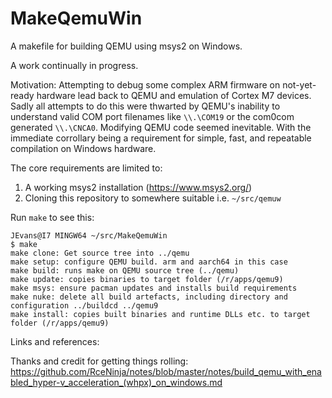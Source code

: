 # MakeQemuWin

A makefile for building QEMU using msys2 on Windows.

A work continually in progress.

Motivation: Attempting to debug some complex ARM firmware on not-yet-ready hardware lead back to QEMU and emulation of Cortex M7 devices. Sadly all attempts to do this were thwarted by QEMU's inability to understand valid COM port filenames like `\\.\COM19` or the com0com generated `\\.\CNCA0`. Modifying QEMU code seemed inevitable. With the immediate corrollary being a requirement for simple, fast, and repeatable compilation on Windows hardware.

The core requirements are limited to:

1. A working msys2 installation (https://www.msys2.org/)
2. Cloning this repository to somewhere suitable i.e. `~/src/qemuw`

Run `make` to see this:

```
JEvans@I7 MINGW64 ~/src/MakeQemuWin
$ make
make clone: Get source tree into ../qemu
make setup: configure QEMU build. arm and aarch64 in this case
make build: runs make on QEMU source tree (../qemu)
make update: copies binaries to target folder (/r/apps/qemu9)
make msys: ensure pacman updates and installs build requirements
make nuke: delete all build artefacts, including directory and configuration ../buildcd ../qemu9
make install: copies built binaries and runtime DLLs etc. to target folder (/r/apps/qemu9)
```



Links and references:

Thanks and credit for getting things rolling: https://github.com/RceNinja/notes/blob/master/notes/build_qemu_with_enabled_hyper-v_acceleration_(whpx)_on_windows.md


